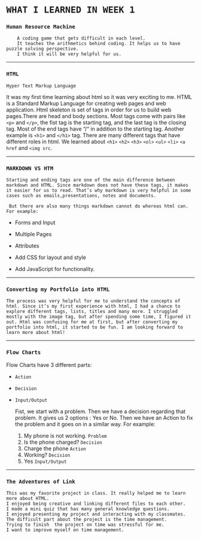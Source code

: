 # **`WHAT I LEARNED IN WEEK 1`**


### **`Human Resource Machine`**

        A coding game that gets difficult in each level.
        It teaches the arithmetics behind coding. It helps us to have puzzle solving perspective.
        I think it will be very helpful for us.

---

### **`HTML`**

`Hyper Text Markup Language`

It was my first time learning about html so it was very exciting to me. HTML is a Standard Markup Language for creating web pages and web application. Html skeleton is set of tags in order for us to build web pages.There are head and body sections. Most tags come with pairs like `<p>` and `</p>`, the fist tag is the starting tag, and the last tag is the closing tag. Most of the end tags have “/“ in addition to the starting tag. Another example is `<h1>` and `</h1>` tag. There are many different tags that have different roles in html. We learned about `<h1>` `<h2>` `<h3>` `<ol>` `<ul>` `<li>` `<a href` and `<img src`. 





---

### **`MARKDOWN VS HTM`**


    Starting and ending tags are one of the main difference between markdown and HTML. Since markdown does not have these tags, it makes it easier for us to read. That’s why markdown is very helpful in some cases such as emails,presentations, notes and documents.

     But there are also many things markdown cannot do whereas html can. For example:

* Forms and Input

* Multiple Pages

* Attributes

* Add CSS for layout and style

* Add JavaScript for functionality.



---

### **`Converting my Portfolio into HTML`**

    The process was very helpful for me to understand the concepts of html. Since it’s my first experience with html, I had a chance to explore different tags, lists, titles and many more. I struggled mostly with the image tag, but after spending some time, I figured it out. Html was confusing for me at first, but after converting my portfolio into html, it started to be fun. I am looking forward to learn more about html!


---

### **`Flow Charts`**

Flow Charts have 3 different parts: 

* `Action` 
* `Decision`
* `Input/Output`
  
    Fist, we start with a problem. Then we have a decision regarding that problem. It gives us 2 options : Yes or No. Then we have an Action to fix the problem and it goes on in a similar way.
     For example:

  1. My phone is not working. `Problem`
  2. Is the phone charged? `Decision`
  3. Charge the phone `Action`
  4. Working? `Decision`
  5. Yes `Input/Output`


---
### **`The Adventures of Link`**

    This was my favorite project in class. It really helped me to learn more about HTML.
    I enjoyed being creative and linking different files to each other.
    I made a mini quiz that has many general knowledge questions.
    I enjoyed presenting my project and interacting with my classmates.
    The difficult part about the project is the time management.
    Trying to finish  the project on time was stressful for me.
    I want to improve myself on time management.           
